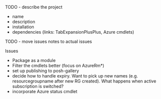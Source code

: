 TODO - describe the project
* name
* description
* installation
* dependencies (links: TabExpansionPlusPlus, Azure cmdlets)



TODO - move issues notes to actual issues

Issues
* Package as a module
* Filter the cmdlets better (focus on AzureRm*)
* set up publishing to posh-gallery
* decide how to handle expiry. Want to pick up new names (e.g. resourcegroupname after new RG created). What happens when active subscription is switched?
* incorporate Azure status cmdlet